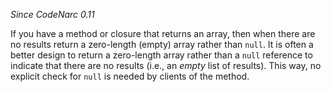 *Since CodeNarc 0.11*

If you have a method or closure that returns an array, then when there
are no results return a zero-length (empty) array rather than `null`. It
is often a better design to return a zero-length array rather than a
`null` reference to indicate that there are no results (i.e., an *empty*
list of results). This way, no explicit check for `null` is needed by
clients of the method.
